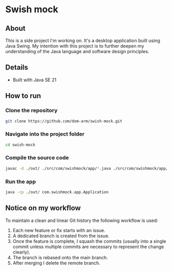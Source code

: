 # Swish mock

## About

This is a side project I'm working on. It's a desktop application built using Java Swing. My intention with this project is to further deepen my understanding of the Java language and software design principles.

## Details

* Built with Java SE 21

## How to run

### Clone the repository

```sh
git clone https://github.com/dom-arm/swish-mock.git
```

### Navigate into the project folder

```sh
cd swish-mock
```

### Compile the source code

```sh
javac -d ./out/ ./src/com/swishmock/app/*.java ./src/com/swishmock/app/controller/*.java ./src/com/swishmock/app/model/*.java ./src/com/swishmock/app/view/*.java
```

### Run the app

```sh
java -cp ./out/ com.swishmock.app.Application
```

## Notice on my workflow

To maintain a clean and linear Git history the following workflow is used:

1. Each new feature or fix starts with an issue.
2. A dedicated branch is created from the issue.
3. Once the feature is complete, I squash the commits (usually into a single commit unless multiple commits are necessary to represent the change clearly).
4. The branch is rebased onto the main branch.
5. After merging I delete the remote branch.
